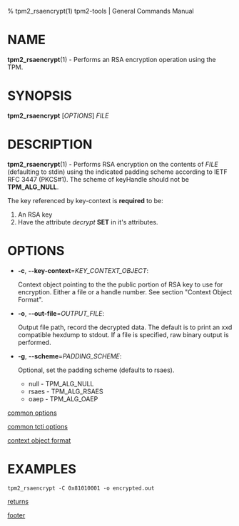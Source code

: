 % tpm2_rsaencrypt(1) tpm2-tools | General Commands Manual

# NAME

**tpm2_rsaencrypt**(1) - Performs an RSA encryption operation using the TPM.

# SYNOPSIS

**tpm2_rsaencrypt** [*OPTIONS*] _FILE_

# DESCRIPTION

**tpm2_rsaencrypt**(1) - Performs RSA encryption on the contents of _FILE_
(defaulting to stdin) using the indicated padding scheme according to
IETF RFC 3447 (PKCS#1). The scheme of keyHandle should not be **TPM_ALG_NULL**.

The key referenced by key-context is **required** to be:

1. An RSA key
2. Have the attribute *decrypt* **SET** in it's attributes.

# OPTIONS

  * **-c**, **\--key-context**=_KEY\_CONTEXT\_OBJECT_:

    Context object pointing to the the public portion of RSA key to use for
    encryption. Either a file or a handle number.
    See section "Context Object Format".

  * **-o**, **\--out-file**=_OUTPUT\_FILE_:

    Output file path, record the decrypted data. The default is to print an
    xxd compatible hexdump to stdout. If a file is specified, raw binary
    output is performed.

  * **-g**, **\--scheme**=_PADDING\_SCHEME_:

    Optional, set the padding scheme (defaults to rsaes).

    * null  - TPM_ALG_NULL
    * rsaes - TPM_ALG_RSAES
    * oaep  - TPM_ALG_OAEP

[common options](common/options.md)

[common tcti options](common/tcti.md)

[context object format](common/ctxobj.md)

# EXAMPLES

```
tpm2_rsaencrypt -C 0x81010001 -o encrypted.out
```

[returns](common/returns.md)

[footer](common/footer.md)
